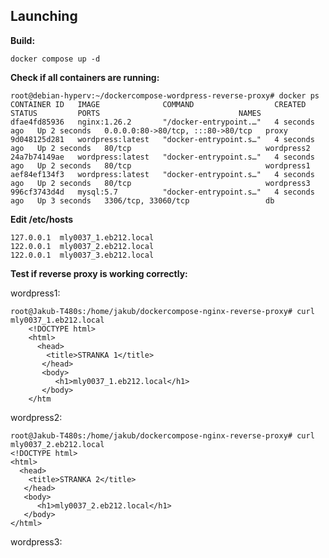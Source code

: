 
Launching
---------
**Build:**

    docker compose up -d

**Check if all containers are running:** 

	root@debian-hyperv:~/dockercompose-wordpress-reverse-proxy# docker ps
	CONTAINER ID   IMAGE              COMMAND                  CREATED         STATUS         PORTS                               NAMES
	dfae4fd85936   nginx:1.26.2       "/docker-entrypoint.…"   4 seconds ago   Up 2 seconds   0.0.0.0:80->80/tcp, :::80->80/tcp   proxy
	9d048125d281   wordpress:latest   "docker-entrypoint.s…"   4 seconds ago   Up 2 seconds   80/tcp                              wordpress2
	24a7b74149ae   wordpress:latest   "docker-entrypoint.s…"   4 seconds ago   Up 2 seconds   80/tcp                              wordpress1
	aef84ef134f3   wordpress:latest   "docker-entrypoint.s…"   4 seconds ago   Up 2 seconds   80/tcp                              wordpress3
	996cf3743d4d   mysql:5.7          "docker-entrypoint.s…"   4 seconds ago   Up 3 seconds   3306/tcp, 33060/tcp                 db

**Edit /etc/hosts**

	127.0.0.1  mly0037_1.eb212.local
	122.0.0.1  mly0037_2.eb212.local
	122.0.0.1  mly0037_3.eb212.local

**Test if reverse proxy is working correctly:**

wordpress1:

    root@Jakub-T480s:/home/jakub/dockercompose-nginx-reverse-proxy# curl mly0037_1.eb212.local
    	<!DOCTYPE html>
    	<html>
    	  <head>
    	    <title>STRANKA 1</title>
    	   </head>
    	   <body>
    	      <h1>mly0037_1.eb212.local</h1>
    	   </body>
    	</htm
wordpress2:
 
    root@Jakub-T480s:/home/jakub/dockercompose-nginx-reverse-proxy# curl mly0037_2.eb212.local
    <!DOCTYPE html>
    <html>
      <head>
        <title>STRANKA 2</title>
       </head>
       <body>
          <h1>mly0037_2.eb212.local</h1>
       </body>
    </html>

wordpress3:

